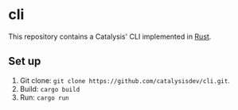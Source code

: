 # cli

This repository contains a Catalysis' CLI implemented in [Rust](https://www.rust-lang.org/).

## Set up

1. Git clone: `git clone https://github.com/catalysisdev/cli.git`.
2. Build: `cargo build`
3. Run: `cargo run`